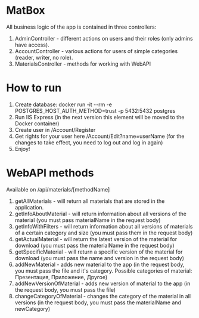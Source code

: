 # MatBox
All business logic of the app is contained in three controllers:
1. AdminController - different actions on users and their roles (only admins have access).
2. AccountController - various actions for users of simple categories (reader, writer, no role).
3. MaterialsController - methods for working with WebAPI

# How to run
1. Create database:
docker run -it --rm -e POSTGRES_HOST_AUTH_METHOD=trust -p 5432:5432 postgres
2. Run IIS Express (in the next version this element will be moved to the Docker container)
3. Create user in /Account/Register
4. Get rights for your user here /Account/Edit?name=userName (for the changes to take effect, you need to log out and log in again)
5. Enjoy!

# WebAPI methods
Available on /api/materials/[methodName]
1. getAllMaterials - will return all materials that are stored in the application.
2. getInfoAboutMaterial - will return information about all versions of the material (you must pass materialName in the request body)
3. getInfoWithFilters - will return information about all versions of materials of a certain category and size (you must pass them in the request body)
4. getActualMaterial - will return the latest version of the material for download (you must pass the materialName in the request body)
5. getSpecificMaterial - will return a specific version of the material for download (you must pass the name and version in the request body)
6. addNewMaterial - adds new material to the app (in the request body, you must pass the file and it's category. Possible categories of material: Презентация, Приложение, Другое)
7. addNewVersionOfMaterial - adds new version of material to the app (in the request body, you must pass the file)
8. changeCategoryOfMaterial - changes the category of the material in all versions (in the request body, you must pass the materialName and newCategory)